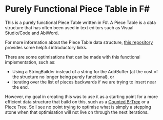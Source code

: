 # Purely Functional Piece Table in F#

This is a purely functional Piece Table written in F#. A Piece Table is a data structure that has often been used in text editors such as Visual Studio/Code and AbiWord. 

For more information about the Piece Table data structure, [this repository](https://github.com/veler/Csharp-Piece-Table-Implementation) provides some helpful introductory links.

There are some optimisations that can be made with this functional implementation, such as: 
- Using a StringBuilder instead of a string for the AddBuffer (at the cost of the structure no longer being purely functional), or
- Iterating over the list of pieces backwards if we are trying to insert near the end.
 
However, my goal in creating this was to use it as a starting point for a more efficient data structure that build on this, such as a [Counted B-Tree](https://www.chiark.greenend.org.uk/~sgtatham/algorithms/cbtree.html) or a Piece Tree. So I see no point trying to optimise what is simply a stepping stone when that optimisation will not live on through the next iterations.
